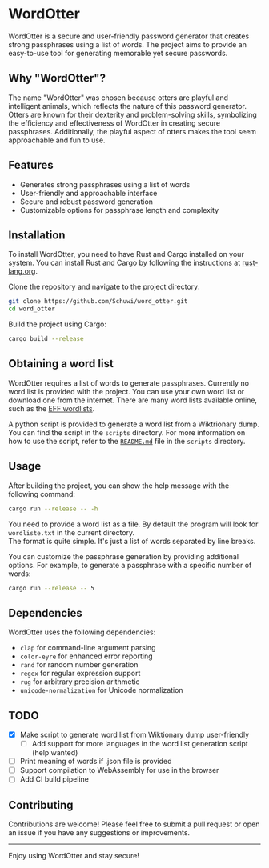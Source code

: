 # WordOtter

WordOtter is a secure and user-friendly password generator that creates strong passphrases using a list of words. The project aims to provide an easy-to-use tool for generating memorable yet secure passwords.

## Why "WordOtter"?

The name "WordOtter" was chosen because otters are playful and intelligent animals, which reflects the nature of this password generator. Otters are known for their dexterity and problem-solving skills, symbolizing the efficiency and effectiveness of WordOtter in creating secure passphrases. Additionally, the playful aspect of otters makes the tool seem approachable and fun to use.

## Features

- Generates strong passphrases using a list of words
- User-friendly and approachable interface
- Secure and robust password generation
- Customizable options for passphrase length and complexity

## Installation

To install WordOtter, you need to have Rust and Cargo installed on your system. You can install Rust and Cargo by following the instructions at [rust-lang.org](https://www.rust-lang.org/).

Clone the repository and navigate to the project directory:

```sh
git clone https://github.com/Schuwi/word_otter.git
cd word_otter
```

Build the project using Cargo:

```sh
cargo build --release
```

## Obtaining a word list

WordOtter requires a list of words to generate passphrases. Currently no word list is provided with the project. You can use your own word list or download one from the internet. There are many word lists available online, such as the [EFF wordlists](https://www.eff.org/deeplinks/2016/07/new-wordlists-random-passphrases).

A python script is provided to generate a word list from a Wiktrionary dump. You can find the script in the `scripts` directory. For more information on how to use the script, refer to the [`README.md`](scripts/README.md) file in the `scripts` directory.

## Usage

After building the project, you can show the help message with the following command:

```sh
cargo run --release -- -h
```

You need to provide a word list as a file. By default the program will look for `wordliste.txt` in the current directory.\
The format is quite simple. It's just a list of words separated by line breaks.

You can customize the passphrase generation by providing additional options. For example, to generate a passphrase with a specific number of words:

```sh
cargo run --release -- 5
```

## Dependencies

WordOtter uses the following dependencies:

- `clap` for command-line argument parsing
- `color-eyre` for enhanced error reporting
- `rand` for random number generation
- `regex` for regular expression support
- `rug` for arbitrary precision arithmetic
- `unicode-normalization` for Unicode normalization

## TODO

- [x] Make script to generate word list from Wiktionary dump user-friendly
  - [ ] Add support for more languages in the word list generation script (help wanted)
- [ ] Print meaning of words if .json file is provided
- [ ] Support compilation to WebAssembly for use in the browser
- [ ] Add CI build pipeline

## Contributing
Contributions are welcome! Please feel free to submit a pull request or open an issue if you have any suggestions or improvements.

---

Enjoy using WordOtter and stay secure!